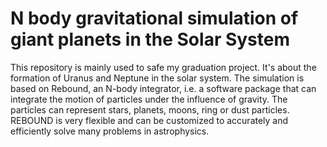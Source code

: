 # N body gravitational simulation of giant planets in the Solar System

This repository is mainly used to safe my graduation project. It's about the formation of Uranus and Neptune in the solar system. The simulation is based on Rebound, an N-body integrator, i.e. a software package that can integrate the motion of particles under the influence of gravity. The particles can represent stars, planets, moons, ring or dust particles. REBOUND is very flexible and can be customized to accurately and efficiently solve many problems in astrophysics.
